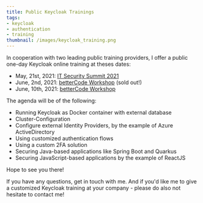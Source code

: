 ```yaml
---
title: Public Keycloak Trainings
tags:
- keycloak
- authentication
- training
thumbnail: /images/keycloak_training.png
---
```


In cooperation with two leading public training providers, I offer a public one-day Keycloak online training at theses dates:

* May, 21st, 2021: [IT Security Summit 2021](https://it-security-summit.de/it-security-summit/authentifizierung-einfach-und-sicher-gemacht-mit-keycloak-teil-1/)
* June, 2nd, 2021: [betterCode Workshop](https://api.bettercode.eu/lecture_compact1.php?id=12885&source=0) (sold out!)
* June, 10th, 2021: [betterCode Workshop](https://api.bettercode.eu/lecture_compact1.php?id=13002&source=0)

The agenda will be of the following:

* Running Keycloak as Docker container with external database
* Cluster-Configuration
* Configure external Identity Providers, by the example of Azure ActiveDirectory
* Using customized authentication flows
* Using a custom 2FA solution
* Securing Java-based applications like Spring Boot and Quarkus
* Securing JavaScript-based applications by the example of ReactJS

Hope to see you there!

If you have any questions, get in touch with me.
And if you'd like me to give a customized Keycloak training at your company - please do also not hesitate to contact me!

